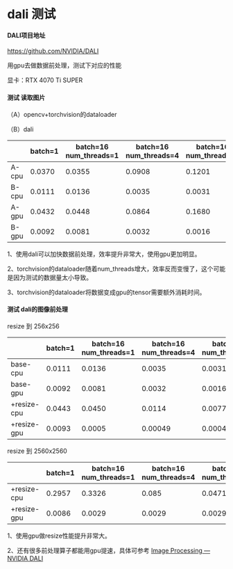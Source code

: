 # dali 测试

#### DALI项目地址

https://github.com/NVIDIA/DALI

用gpu去做数据前处理，测试下对应的性能

显卡：RTX 4070 Ti SUPER

#### 测试 读取图片

（A）opencv+torchvision的dataloader 

（B）dali

|       | batch=1 | batch=16<br/>num_threads=1 | batch=16<br/>num_threads=4 | batch=16<br/>num_threads=8 |
| ----- | ------- | -------------------------- | -------------------------- | -------------------------- |
| A-cpu | 0.0370  | 0.0355                     | 0.0908                     | 0.1201                     |
| B-cpu | 0.0111  | 0.0136                     | 0.0035                     | 0.0031                     |
| A-gpu | 0.0432  | 0.0448                     | 0.0864                     | 0.1680                     |
| B-gpu | 0.0092  | 0.0081                     | 0.0032                     | 0.0016                     |

1、使用dali可以加快数据前处理，效率提升非常大，使用gpu更加明显。

2、torchvision的dataloader随着num_threads增大，效率反而变慢了，这个可能是因为测试的数据量太小导致。

3、torchvision的dataloader将数据变成gpu的tensor需要额外消耗时间。

#### 测试 dali的图像前处理

resize 到 256x256

|             | batch=1 | batch=16  <br>num_threads=1 | batch=16  <br>num_threads=4 | batch=16  <br>num_threads=8 |
| ----------- | ------- | --------------------------- | --------------------------- | --------------------------- |
| base-cpu    | 0.0111  | 0.0136                      | 0.0035                      | 0.0031                      |
| base-gpu    | 0.0092  | 0.0081                      | 0.0032                      | 0.0016                      |
| +resize-cpu | 0.0443  | 0.0450                      | 0.0114                      | 0.0077                      |
| +resize-gpu | 0.0093  | 0.0005                      | 0.00049                     | 0.00048                     |

resize 到 2560x2560

|             | batch=1 | batch=16  <br>num_threads=1 | batch=16  <br>num_threads=4 | batch=16  <br>num_threads=8 |
| ----------- | ------- | --------------------------- | --------------------------- | --------------------------- |
| +resize-cpu | 0.2957  | 0.3326                      | 0.085                       | 0.0471                      |
| +resize-gpu | 0.0086  | 0.0029                      | 0.0029                      | 0.0029                      |

1、使用gpu做resize性能提升非常大。

2、还有很多前处理算子都能用gpu提速，具体可参考 [Image Processing &#8212; NVIDIA DALI](https://docs.nvidia.com/deeplearning/dali/user-guide/docs/examples/image_processing/index.html)